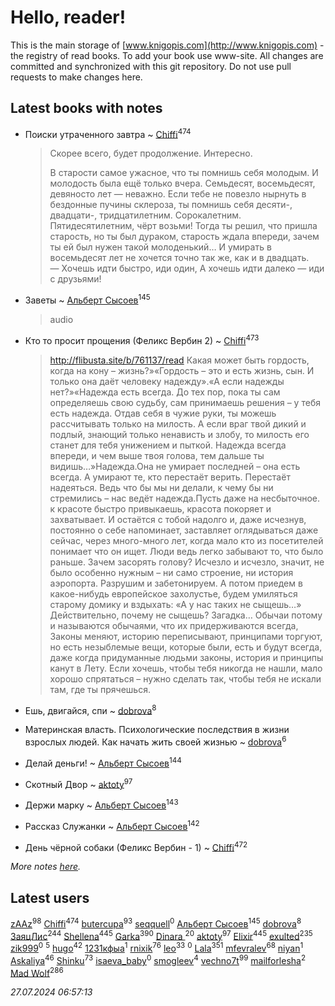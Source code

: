 # Hello, reader!
This is the main storage of [www.knigopis.com](http://www.knigopis.com) - the registry of read books.
To add your book use www-site. All changes are committed and synchronized with this git repository.
Do not use pull requests to make changes here.


## Latest books with notes
* Поиски утраченного завтра ~ [Chiffi](users/105/105831994080785626680-google)<sup>474</sup>
    > Скорее всего, будет продолжение. Интересно.
    > 
    > В старости самое ужасное, что ты помнишь себя молодым.
    > 	И молодость была ещё только вчера.
    > 	Семьдесят, восемьдесят, девяносто лет — неважно. Если тебе не повезло нырнуть в бездонные пучины склероза, ты помнишь себя десяти-, двадцати-, тридцатилетним. Сорокалетним. Пятидесятилетним, чёрт возьми! Тогда ты решил, что пришла старость, но ты был дураком, старость ждала впереди, зачем ты ей был нужен такой молоденький…
    > 	И умирать в восемьдесят лет не хочется точно так же, как и в двадцать.
    > — Хочешь идти быстро, иди один, А хочешь идти далеко — иди с друзьями!

* Заветы ~ [Альберт Сысоев](users/474/47446642-vkontakte)<sup>145</sup>
    > audio

* Кто то просит прощения (Феликс Вербин 2) ~ [Chiffi](users/105/105831994080785626680-google)<sup>473</sup>
    > http://flibusta.site/b/761137/read
    > Какая может быть гордость, когда на кону – жизнь?»«Гордость – это и есть жизнь, сын. И только она даёт человеку надежду».«А если надежды нет?»«Надежда есть всегда. До тех пор, пока ты сам определяешь свою судьбу, сам принимаешь решения – у тебя есть надежда. Отдав себя в чужие руки, ты можешь рассчитывать только на милость. А если враг твой дикий и подлый, знающий только ненависть и злобу, то милость его станет для тебя унижением и пыткой. Надежда всегда впереди, и чем выше твоя голова, тем дальше ты видишь…»Надежда.Она не умирает последней – она есть всегда. А умирают те, кто перестаёт верить. Перестаёт надеяться. Ведь что бы мы ни делали, к чему бы ни стремились – нас ведёт надежда.Пусть даже на несбыточное.
    > к красоте быстро привыкаешь, красота покоряет и захватывает. И остаётся с тобой надолго и, даже исчезнув, постоянно о себе напоминает, заставляет оглядываться даже сейчас, через много-много лет, когда мало кто из посетителей понимает что он ищет.  Люди ведь легко забывают то, что было раньше. Зачем засорять голову? Исчезло и исчезло, значит, не было особенно нужным – ни само строение, ни история аэропорта. Разрушим и забетонируем. А потом приедем в какое-нибудь европейское захолустье, будем умиляться старому домику и вздыхать: «А у нас таких не сыщешь…» Действительно, почему не сыщешь? Загадка…
    > Обычаи потому и называются обычаями, что их придерживаются всегда, Законы меняют, историю переписывают, принципами торгуют, но есть незыблемые вещи, которые были, есть и будут всегда, даже когда придуманные людьми законы, история и принципы канут в Лету.
    > Если хочешь, чтобы тебя никогда не нашли, мало хорошо спрятаться – нужно сделать так, чтобы тебя не искали там, где ты прячешься.

* Ешь, двигайся, спи ~ [dobrova](users/606/6069210-vkontakte)<sup>8</sup>

* Материнская власть. Психологические последствия в жизни взрослых людей. Как начать жить своей жизнью ~ [dobrova](users/606/6069210-vkontakte)<sup>6</sup>

* Делай деньги! ~ [Альберт Сысоев](users/474/47446642-vkontakte)<sup>144</sup>

* Скотный Двор ~ [aktoty](users/275/275766107-vkontakte)<sup>97</sup>

* Держи марку ~ [Альберт Сысоев](users/474/47446642-vkontakte)<sup>143</sup>

* Рассказ Служанки ~ [Альберт Сысоев](users/474/47446642-vkontakte)<sup>142</sup>

* День чёрной собаки (Феликс Вербин - 1) ~ [Chiffi](users/105/105831994080785626680-google)<sup>472</sup>


_More notes [here](latest_books_with_notes.md)._


## Latest users
[zAAz](users/202/202248233-vkontakte)<sup>98</sup> 
[Chiffi](users/105/105831994080785626680-google)<sup>474</sup> 
[butercupa](users/193/193697993-vkontakte)<sup>93</sup> 
[seqquell](users/103/103098990387296691783-google)<sup>0</sup> 
[Альберт Сысоев](users/474/47446642-vkontakte)<sup>145</sup> 
[dobrova](users/606/6069210-vkontakte)<sup>8</sup> 
[ЗаяцЛис](users/112/112388384595246311466-google)<sup>244</sup> 
[Shellena](users/134/13413591548892934957-mailru)<sup>445</sup> 
[Garka](users/115/115753719718250012620-google)<sup>390</sup> 
[Dinara ](users/107/107718177426132290975-google)<sup>20</sup> 
[aktoty](users/275/275766107-vkontakte)<sup>97</sup> 
[Elixir](users/115/115826717712507836033-google)<sup>445</sup> 
[exulted](users/100/100599204551896265722-google)<sup>235</sup> 
[zik999](users/105/105622323107798948661-google)<sup>0</sup> 
[](users/115/115095777313809768381-google)<sup>5</sup> 
[hugo](users/105/105063533945004840111-google)<sup>42</sup> 
[1231кфыа](users/692/692142137-vkontakte)<sup>1</sup> 
[rnixik](users/116/116191270391964650818-google)<sup>76</sup> 
[leo](users/106/106915386474260202605-google)<sup>33</sup> 
[](users/358/358594589-vkontakte)<sup>0</sup> 
[Lala](users/761/76187635-vkontakte)<sup>351</sup> 
[mfevralev](users/140/140966150-vkontakte)<sup>68</sup> 
[niyan](users/110/110517883439678622021-google)<sup>1</sup> 
[Askaliya](users/326/326783541-vkontakte)<sup>46</sup> 
[Shinku](users/109/109176126475581739292-google)<sup>73</sup> 
[isaeva_baby](users/109/109089966297718972425-google)<sup>0</sup> 
[smogleev](users/267/267805152-yandex)<sup>4</sup> 
[vechno7t](users/102/102483077884312127500-google)<sup>99</sup> 
[mailforlesha](users/836/836484549-yandex)<sup>2</sup> 
[Mad Wolf](users/947/94738840-vkontakte)<sup>286</sup> 


_27.07.2024 06:57:13_
